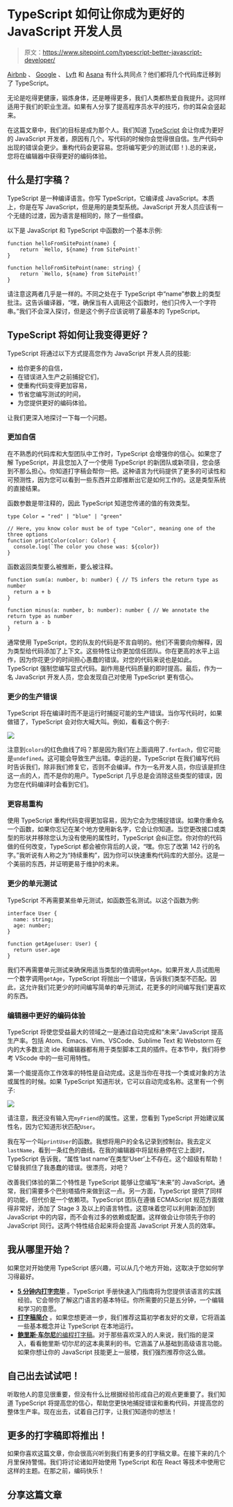 # TypeScript 如何让你成为更好的 JavaScript 开发人员

> 原文：<https://www.sitepoint.com/typescript-better-javascript-developer/>

[Airbnb](https://www.reddit.com/r/typescript/comments/aofcik/38_of_bugs_at_airbnb_could_have_been_prevented_by/) 、 [Google](http://neugierig.org/software/blog/2018/09/typescript-at-google.html) 、 [Lyft](https://eng.lyft.com/typescript-at-lyft-64f0702346ea) 和 [Asana](https://blog.asana.com/2014/11/asana-switching-typescript/) 有什么共同点？他们都将几个代码库迁移到了 TypeScript。

无论是吃得更健康，锻炼身体，还是睡得更多，我们人类都热爱自我提升。这同样适用于我们的职业生涯。如果有人分享了提高程序员水平的技巧，你的耳朵会竖起来。

在这篇文章中，我们的目标是成为那个人。我们知道 [TypeScript](https://www.sitepoint.com/typescript-tutorial-for-beginners/) 会让你成为更好的 JavaScript 开发者，原因有几个。写代码的时候你会觉得很自信。生产代码中出现的错误会更少。重构代码会更容易。您将编写更少的测试(耶！).总的来说，您将在编辑器中获得更好的编码体验。

## 什么是打字稿？

TypeScript 是一种编译语言。你写 TypeScript，它编译成 JavaScript。本质上，你是在写 JavaScript，但是用的是类型系统。JavaScript 开发人员应该有一个无缝的过渡，因为语言是相同的，除了一些怪癖。

以下是 JavaScript 和 TypeScript 中函数的一个基本示例:

```
function helloFromSitePoint(name) {
    return `Hello, ${name} from SitePoint!`
} 
```

```
function helloFromSitePoint(name: string) {
    return `Hello, ${name} from SitePoint!`
} 
```

请注意这两者几乎是一样的。不同之处在于 TypeScript 中“name”参数上的类型批注。这告诉编译器，“嘿，确保当有人调用这个函数时，他们只传入一个字符串。”我们不会深入探讨，但是这个例子应该说明了最基本的 TypeScript。

## TypeScript 将如何让我变得更好？

TypeScript 将通过以下方式提高您作为 JavaScript 开发人员的技能:

*   给你更多的自信，
*   在错误进入生产之前捕捉它们，
*   使重构代码变得更加容易，
*   节省您编写测试的时间，
*   为您提供更好的编码体验。

让我们更深入地探讨一下每一个问题。

### 更加自信

在不熟悉的代码库和大型团队中工作时，TypeScript 会增强你的信心。如果您了解 TypeScript，并且您加入了一个使用 TypeScript 的新团队或新项目，您会感到不那么担心。你知道打字稿会帮你一把。这种语言为代码提供了更多的可读性和可预测性，因为您可以看到一些东西并立即推断出它是如何工作的。这是类型系统的直接结果。

函数参数是带注释的，因此 TypeScript 知道您传递的值的有效类型。

```
type Color = "red" | "blue" | "green"

// Here, you know color must be of type "Color", meaning one of the three options
function printColor(color: Color) {
  console.log(`The color you chose was: ${color})
} 
```

函数返回类型要么被推断，要么被注释。

```
function sum(a: number, b: number) { // TS infers the return type as number
  return a + b
}

function minus(a: number, b: number): number { // We annotate the return type as number
  return a - b
} 
```

通常使用 TypeScript，您的队友的代码是不言自明的。他们不需要向你解释，因为类型给代码添加了上下文。这些特性让你更加信任团队。你在更高的水平上运作，因为你花更少的时间担心愚蠢的错误。对您的代码来说也是如此。TypeScript 强制您编写显式代码。副作用是代码质量的即时提高。最后，作为一名 JavaScript 开发人员，您会发现自己对使用 TypeScript 更有信心。

### 更少的生产错误

TypeScript 将在编译时而不是运行时捕捉可能的生产错误。当你写代码时，如果做错了，TypeScript 会对你大喊大叫。例如，看看这个例子:

![](img/3292a5f3fdccdd408579e9946226aa14.png)

注意到`colors`的红色曲线了吗？那是因为我们在上面调用了`.forEach`，但它可能是`undefined`。这可能会导致生产出错。幸运的是，TypeScript 在我们编写代码时告诉我们，除非我们修复它，否则不会编译。作为一名开发人员，你应该是抓住这一点的人，而不是你的用户。TypeScript 几乎总是会消除这些类型的错误，因为您在代码编译时会看到它们。

### 更容易重构

使用 TypeScript 重构代码变得更加容易，因为它会为您捕捉错误。如果你重命名一个函数，如果你忘记在某个地方使用新名字，它会让你知道。当您更改接口或类型的形状并移除您认为没有使用的属性时，TypeScript 会纠正您。你对你的代码做的任何改变，TypeScript 都会被你背后的人说，“嘿。你忘了改第 142 行的名字。”我听说有人称之为“持续重构”，因为你可以快速重构代码库的大部分。这是一个美丽的东西，并证明更易于维护的未来。

### 更少的单元测试

TypeScript 不再需要某些单元测试，如函数签名测试。以这个函数为例:

```
interface User {
  name: string;
  age: number;
}

function getAge(user: User) {
  return user.age
} 
```

我们不再需要单元测试来确保用适当类型的值调用`getAge`。如果开发人员试图用一个数字调用`getAge`，TypeScript 将抛出一个错误，告诉我们类型不匹配。因此，这允许我们花更少的时间编写简单的单元测试，花更多的时间编写我们更喜欢的东西。

### 编辑器中更好的编码体验

TypeScript 将使您受益最大的领域之一是通过自动完成和“未来”JavaScript 提高生产率。包括 Atom、Emacs、Vim、VSCode、Sublime Text 和 Webstorm 在内的大多数主流 ide 和编辑器都有用于类型脚本工具的插件。在本节中，我们将参考 VScode 中的一些可用特性。

第一个能提高你工作效率的特性是自动完成。这是当你在寻找一个类或对象的方法或属性的时候。如果 TypeScript 知道形状，它可以自动完成名称。这里有一个例子:

![](img/e28d80bcfec916290b85c28f7b06a358.png)

请注意，我还没有输入完`myFriend`的属性。这里，您看到 TypeScript 开始建议属性名，因为它知道形状匹配`User`。

我在写一个叫`printUser`的函数。我想将用户的全名记录到控制台。我去定义`lastName`，看到一条红色的曲线。在我的编辑器中将鼠标悬停在它上面时，TypeScript 告诉我，“属性‘last name’在类型‘User’上不存在。这个超级有帮助！它替我抓住了我愚蠢的错误。很漂亮，对吧？

改善我们体验的第二个特性是 TypeScript 能够让您编写“未来”的 JavaScript。通常，我们需要多个巴别塔插件来做到这一点。另一方面，TypeScript 提供了同样的功能，但代价是一个依赖项。TypeScript 团队在遵循 ECMAScript 规范方面做得非常好，添加了 Stage 3 及以上的语言特性。这意味着您可以利用新添加到 JavaScript 中的内容，而不会有过多的依赖或配置。这样做会让你领先于你的 JavaScript 同行。这两个特性结合起来将会提高 JavaScript 开发人员的效率。

## 我从哪里开始？

如果您对开始使用 TypeScript 感兴趣，可以从几个地方开始，这取决于您如何学习得最好。

*   [**5 分钟内打字完毕**](https://www.typescriptlang.org/docs/handbook/typescript-in-5-minutes.html) 。TypeScript 手册快速入门指南将为您提供该语言的实践经验。它会带你了解这门语言的基本特征。你所需要的只是五分钟，一个编辑和学习的意愿。
*   [**打字稿简介**](https://www.sitepoint.com/introduction-to-typescript/) 。如果您想更进一步，我们推荐这篇初学者友好的文章，它将涵盖一些基本概念并让 TypeScript 在本地运行。
*   [**鲍里斯·车尔尼**的编程打字稿](https://www.amazon.com/Programming-TypeScript-Making-JavaScript-Applications/dp/1492037656)。对于那些喜欢深入的人来说，我们指的是深入，看看鲍里斯·切尔尼的这本奥莱利的书。它涵盖了从基础到高级语言功能。如果你想让你的 JavaScript 技能更上一层楼，我们强烈推荐你这么做。

## 自己出去试试吧！

听取他人的意见很重要，但没有什么比根据经验形成自己的观点更重要了。我们知道 TypeScript 将提高您的信心，帮助您更快地捕捉错误和重构代码，并提高您的整体生产率。现在出去，试着自己打字，让我们知道你的想法！

## 更多的打字稿即将推出！

如果你喜欢这篇文章，你会很高兴听到我们有更多的打字稿文章。在接下来的几个月里保持警惕。我们将讨论诸如开始使用 TypeScript 和在 React 等技术中使用它这样的主题。在那之前，编码快乐！

## 分享这篇文章
